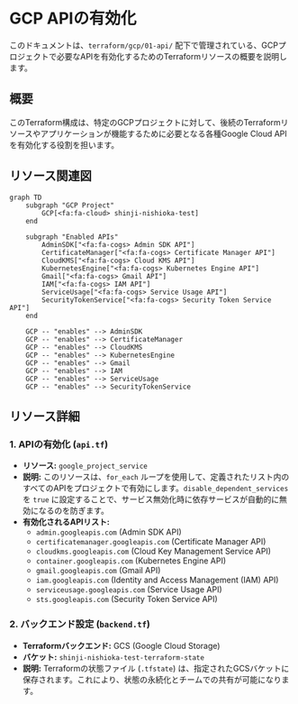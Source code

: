 # GCP APIの有効化
このドキュメントは、`terraform/gcp/01-api/` 配下で管理されている、GCPプロジェクトで必要なAPIを有効化するためのTerraformリソースの概要を説明します。

## 概要
このTerraform構成は、特定のGCPプロジェクトに対して、後続のTerraformリソースやアプリケーションが機能するために必要となる各種Google Cloud APIを有効化する役割を担います。

## リソース関連図
```mermaid
graph TD
    subgraph "GCP Project"
        GCP[<fa:fa-cloud> shinji-nishioka-test]
    end

    subgraph "Enabled APIs"
        AdminSDK["<fa:fa-cogs> Admin SDK API"]
        CertificateManager["<fa:fa-cogs> Certificate Manager API"]
        CloudKMS["<fa:fa-cogs> Cloud KMS API"]
        KubernetesEngine["<fa:fa-cogs> Kubernetes Engine API"]
        Gmail["<fa:fa-cogs> Gmail API"]
        IAM["<fa:fa-cogs> IAM API"]
        ServiceUsage["<fa:fa-cogs> Service Usage API"]
        SecurityTokenService["<fa:fa-cogs> Security Token Service API"]
    end

    GCP -- "enables" --> AdminSDK
    GCP -- "enables" --> CertificateManager
    GCP -- "enables" --> CloudKMS
    GCP -- "enables" --> KubernetesEngine
    GCP -- "enables" --> Gmail
    GCP -- "enables" --> IAM
    GCP -- "enables" --> ServiceUsage
    GCP -- "enables" --> SecurityTokenService
```

## リソース詳細
### 1. APIの有効化 (`api.tf`)
- **リソース:** `google_project_service`
- **説明:** このリソースは、`for_each` ループを使用して、定義されたリスト内のすべてのAPIをプロジェクトで有効にします。`disable_dependent_services` を `true` に設定することで、サービス無効化時に依存サービスが自動的に無効になるのを防ぎます。
- **有効化されるAPIリスト:**
  - `admin.googleapis.com` (Admin SDK API)
  - `certificatemanager.googleapis.com` (Certificate Manager API)
  - `cloudkms.googleapis.com` (Cloud Key Management Service API)
  - `container.googleapis.com` (Kubernetes Engine API)
  - `gmail.googleapis.com` (Gmail API)
  - `iam.googleapis.com` (Identity and Access Management (IAM) API)
  - `serviceusage.googleapis.com` (Service Usage API)
  - `sts.googleapis.com` (Security Token Service API)

### 2. バックエンド設定 (`backend.tf`)
- **Terraformバックエンド:** GCS (Google Cloud Storage)
- **バケット:** `shinji-nishioka-test-terraform-state`
- **説明:** Terraformの状態ファイル (`.tfstate`) は、指定されたGCSバケットに保存されます。これにより、状態の永続化とチームでの共有が可能になります。

